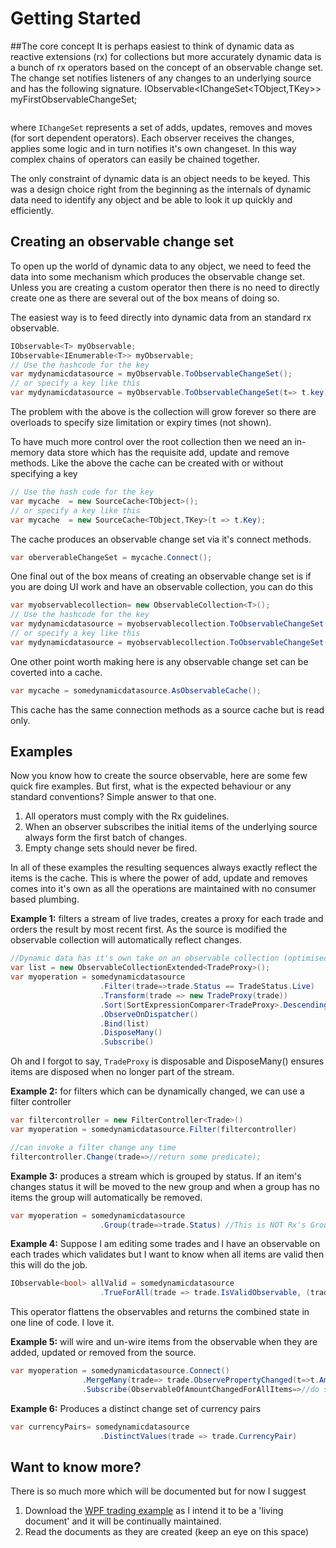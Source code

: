 # Getting Started
 
##The core concept
It is perhaps easiest to think of dynamic data as reactive extensions (rx) for collections but more accurately dynamic data is a bunch of rx operators based on the concept of an observable change set. The change set notifies listeners of any changes to an underlying source and has the following signature.
IObservable<IChangeSet<TObject,TKey>> myFirstObservableChangeSet;
```csharp
```
where ```IChangeSet``` represents a set of adds, updates, removes and moves (for sort dependent operators). Each observer receives the changes, applies some logic and in turn notifies it's own changeset. In this way complex chains of operators can easily be chained together.

The only constraint of dynamic data is an object needs to be keyed. This was a design choice right from the beginning as the internals of dynamic data need to identify any object and be able to look it up quickly and efficiently.

## Creating an observable change set
To open up the world of dynamic data to any object, we need to feed the data into some mechanism which produces the observable change set.  Unless you are creating a custom operator then there is no need to directly create one as there are several out of the box means of doing so.

The easiest way is to feed directly into dynamic data from an standard rx observable.
```csharp
IObservable<T> myObservable;
IObservable<IEnumerable<T>> myObservable;
// Use the hashcode for the key
var mydynamicdatasource = myObservable.ToObservableChangeSet();
// or specify a key like this
var mydynamicdatasource = myObservable.ToObservableChangeSet(t=> t.key);
```
The problem with the above is the collection will grow forever so there are overloads to specify size limitation or expiry times (not shown). 

To have much more control over the root collection then we need an in-memory data store which has the requisite add, update and remove methods. Like the above the cache can be created with or without specifying a key
```csharp
// Use the hash code for the key
var mycache  = new SourceCache<TObject>();
// or specify a key like this
var mycache  = new SourceCache<TObject,TKey>(t => t.Key);
```
The cache produces an observable change set via it's connect methods.
```csharp
var oberverableChangeSet = mycache.Connect();
```
One final out of the box means of creating an observable change set is if you are doing UI work and have an observable collection, you can do this
```csharp
var myobservablecollection= new ObservableCollection<T>();
// Use the hashcode for the key
var mydynamicdatasource = myobservablecollection.ToObservableChangeSet();
// or specify a key like this
var mydynamicdatasource = myobservablecollection.ToObservableChangeSet(t => t.Key);
```
One other point worth making here is any observable change set  can be coverted into a cache.
```csharp
var mycache = somedynamicdatasource.AsObservableCache();
```
This cache has the same connection methods as a source cache but is read only.

## Examples

Now you know how to create the source observable, here are some few quick fire examples. But first, what is the expected behaviour or any standard conventions?  Simple answer to that one.

 1. All operators must comply with the Rx guidelines.
 2. When an observer subscribes the initial items of the underlying source always form the first batch of changes.
 3. Empty change sets should never be fired.

In all of these examples the resulting sequences always exactly reflect the items is the cache.  This is where the power of  add, update and removes comes into it's own as all the operations are maintained with no consumer based plumbing.

**Example 1:** filters a stream of live trades, creates a proxy for each trade and orders the result by most recent first. As the source is modified the observable collection will automatically reflect changes.

```csharp
//Dynamic data has it's own take on an observable collection (optimised for populating from dynamic data observables)
var list = new ObservableCollectionExtended<TradeProxy>();
var myoperation = somedynamicdatasource
					.Filter(trade=>trade.Status == TradeStatus.Live) 
					.Transform(trade => new TradeProxy(trade))
					.Sort(SortExpressionComparer<TradeProxy>.Descending(t => t.Timestamp))
					.ObserveOnDispatcher()
					.Bind(list) 
					.DisposeMany()
					.Subscribe()
```
Oh and I forgot to say, ```TradeProxy``` is disposable and DisposeMany() ensures items are disposed when no longer part of the stream.

**Example 2:**  for filters which can be dynamically changed, we can use a filter controller
```csharp
var filtercontroller = new FilterController<Trade>()
var myoperation = somedynamicdatasource.Filter(filtercontroller) 

//can invoke a filter change any time
filtercontroller.Change(trade=>//return some predicate);
```

**Example 3:** produces a stream which is grouped by status. If an item's changes status it will be moved to the new group and when a group has no items the group will automatically be removed.
```csharp
var myoperation = somedynamicdatasource
					.Group(trade=>trade.Status) //This is NOT Rx's GroupBy 
```
**Example 4:** Suppose I am editing some trades and I have an observable on each trades which validates but I want to know when all items are valid then this will do the job.
```csharp
IObservable<bool> allValid = somedynamicdatasource
	                .TrueForAll(trade => trade.IsValidObservable, (trade, isvalid) => isvalid)
```
This operator flattens the observables and returns the combined state in one line of code. I love it.

**Example 5:**  will wire and un-wire items from the observable when they are added, updated or removed from the source.
```csharp
var myoperation = somedynamicdatasource.Connect() 
				.MergeMany(trade=> trade.ObservePropertyChanged(t=>t.Amount))
				.Subscribe(ObservableOfAmountChangedForAllItems=>//do something with IObservable<PropChangedArg>)
```
**Example 6:** Produces a distinct change set of currency pairs
```csharp
var currencyPairs= somedynamicdatasource
				    .DistinctValues(trade => trade.CurrencyPair)
```

## Want to know more?
There is so much more which will be documented but for now I suggest 

 1. Download the [WPF trading example](https://github.com/RolandPheasant/Tradingdemo) as I intend it to be a 'living document' and it will be continually maintained. 
 2. Read the documents as they are created (keep an eye on this space)
